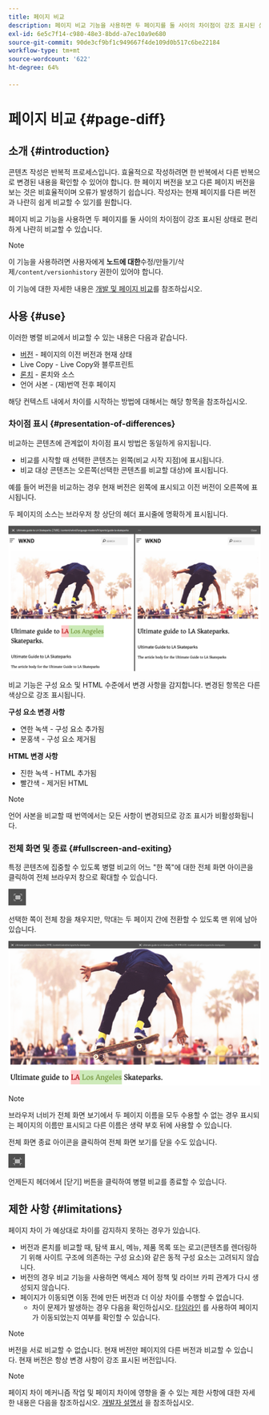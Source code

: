 ```yaml
---
title: 페이지 비교
description: 페이지 비교 기능을 사용하면 두 페이지를 둘 사이의 차이점이 강조 표시된 상태로 편리하게 나란히 비교할 수 있습니다.
exl-id: 6e5c7f14-c980-48e3-8bdd-a7ec10a9e680
source-git-commit: 90de3cf9bf1c949667f4de109d0b517c6be22184
workflow-type: tm+mt
source-wordcount: '622'
ht-degree: 64%

---
```


# 페이지 비교 {#page-diff}

## 소개 {#introduction}

콘텐츠 작성은 반복적 프로세스입니다. 효율적으로 작성하려면 한 반복에서 다른 반복으로 변경된 내용을 확인할 수 있어야 합니다. 한 페이지 버전을 보고 다른 페이지 버전을 보는 것은 비효율적이며 오류가 발생하기 쉽습니다. 작성자는 현재 페이지를 다른 버전과 나란히 쉽게 비교할 수 있기를 원합니다.

페이지 비교 기능을 사용하면 두 페이지를 둘 사이의 차이점이 강조 표시된 상태로 편리하게 나란히 비교할 수 있습니다.

>[!NOTE]
>
>이 기능을 사용하려면 사용자에게 **노드에 대한**&#x200B;수정/만들기/삭제`/content/versionhistory` 권한이 있어야 합니다.
>
>이 기능에 대한 자세한 내용은 [개발 및 페이지 비교](/help/implementing/developing/introduction/page-diff.md#operation-details)를 참조하십시오.

## 사용 {#use}

이러한 병렬 비교에서 비교할 수 있는 내용은 다음과 같습니다.

* [버전](/help/sites-cloud/authoring/features/page-versions.md#comparing-a-version-with-current-page) - 페이지의 이전 버전과 현재 상태
* [](/help/sites-cloud/administering/msm/creating-live-copies.md#comparing-a-live-copy-page-with-a-blueprint-page)Live Copy - Live Copy와 블루프린트
* [론치](/help/sites-cloud/authoring/launches/editing.md#comparing-a-launch-page-to-its-source-page) - 론치와 소스
* [](/help/sites-cloud/administering/translation/managing-projects.md#comparing-language-copies)언어 사본 - (재)번역 전후 페이지

해당 컨텍스트 내에서 차이를 시작하는 방법에 대해서는 해당 항목을 참조하십시오.

### 차이점 표시 {#presentation-of-differences}

비교하는 콘텐츠에 관계없이 차이점 표시 방법은 동일하게 유지됩니다.

* 비교를 시작할 때 선택한 콘텐츠는 왼쪽(비교 시작 지점)에 표시됩니다.
* 비교 대상 콘텐츠는 오른쪽(선택한 콘텐츠를 비교할 대상)에 표시됩니다.

예를 들어 버전을 비교하는 경우 현재 버전은 왼쪽에 표시되고 이전 버전이 오른쪽에 표시됩니다.

두 페이지의 소스는 브라우저 창 상단의 헤더 표시줄에 명확하게 표시됩니다.

![버전 나란히 보기](/help/sites-cloud/authoring/assets/versions-side-by-side.png)

비교 기능은 구성 요소 및 HTML 수준에서 변경 사항을 감지합니다. 변경된 항목은 다른 색상으로 강조 표시됩니다.

**구성 요소 변경 사항**

* 연한 녹색 - 구성 요소 추가됨
* 분홍색 - 구성 요소 제거됨

**HTML 변경 사항**

* 진한 녹색 - HTML 추가됨
* 빨간색 - 제거된 HTML

>[!NOTE]
>
>언어 사본을 비교할 때 번역에서는 모든 사항이 변경되므로 강조 표시가 비활성화됩니다.

### 전체 화면 및 종료 {#fullscreen-and-exiting}

특정 콘텐츠에 집중할 수 있도록 병렬 비교의 어느 &quot;한 쪽&quot;에 대한 전체 화면 아이콘을 클릭하여 전체 브라우저 창으로 확대할 수 있습니다.

![전체 화면 버튼](/help/sites-cloud/authoring/assets/versions-full-screen.png)

선택한 쪽이 전체 창을 채우지만, 막대는 두 페이지 간에 전환할 수 있도록 맨 위에 남아 있습니다.

![전체 화면 모드](/help/sites-cloud/authoring/assets/versions-full-screen-mode.png)

>[!NOTE]
>
>브라우저 너비가 전체 화면 보기에서 두 페이지 이름을 모두 수용할 수 없는 경우 표시되는 페이지의 이름만 표시되고 다른 이름은 생략 부호 뒤에 사용할 수 있습니다.

전체 화면 종료 아이콘을 클릭하여 전체 화면 보기를 닫을 수도 있습니다.

![전체 화면 모드 종료](/help/sites-cloud/authoring/assets/versions-exit-full-screen.png)

언제든지 헤더에서 [닫기] 버튼을 클릭하여 병렬 비교를 종료할 수 있습니다.

## 제한 사항 {#limitations}

페이지 차이 가 예상대로 차이를 감지하지 못하는 경우가 있습니다.

* 버전과 론치를 비교할 때, 탐색 표시, 메뉴, 제품 목록 또는 로고(콘텐츠를 렌더링하기 위해 사이트 구조에 의존하는 구성 요소)와 같은 동적 구성 요소는 고려되지 않습니다.
* 버전의 경우 비교 기능을 사용하면 액세스 제어 정책 및 라이브 카피 관계가 다시 생성되지 않습니다.
* 페이지가 이동되면 이동 전에 만든 버전과 더 이상 차이를 수행할 수 없습니다.
   * 차이 문제가 발생하는 경우 다음을 확인하십시오. [타임라인](/help/sites-cloud/authoring/getting-started/basic-handling.md#timeline) 를 사용하여 페이지가 이동되었는지 여부를 확인할 수 있습니다.

>[!NOTE]
>
>버전을 서로 비교할 수 없습니다. 현재 버전만 페이지의 다른 버전과 비교할 수 있습니다. 현재 버전은 항상 변경 사항이 강조 표시된 버전입니다.

>[!NOTE]
>
>페이지 차이 메커니즘 작업 및 페이지 차이에 영향을 줄 수 있는 제한 사항에 대한 자세한 내용은 다음을 참조하십시오. [개발자 설명서](/help/implementing/developing/introduction/page-diff.md) 을 참조하십시오.
